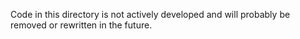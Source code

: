 Code in this directory is not actively developed and will probably be removed or rewritten in the future.
